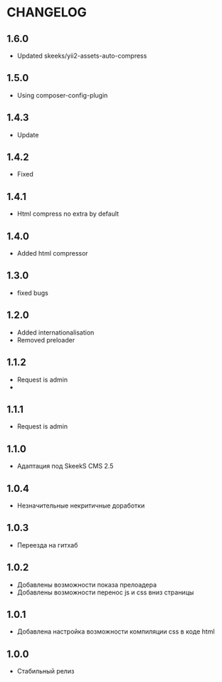 CHANGELOG
==============

1.6.0
-----------------
 * Updated skeeks/yii2-assets-auto-compress 
 
1.5.0
-----------------
 * Using composer-config-plugin
 
1.4.3
-----------------
  * Update
  
1.4.2
-----------------
  * Fixed
  
1.4.1
-----------------
  * Html compress no extra by default

1.4.0
-----------------
  * Added html compressor

1.3.0
-----------------
  * fixed bugs

1.2.0
-----------------
  * Added internationalisation
  * Removed preloader
  
1.1.2
-----------------
  * Request is admin
  * 

1.1.1
-----------------
  * Request is admin

1.1.0
-----------------
  * Адаптация под SkeekS CMS 2.5

1.0.4
-----------------
  * Незначительные некритичные доработки

1.0.3
-----------------
  * Переезда на гитхаб

1.0.2
-----------------
  * Добавлены возможности показа прелоадера
  * Добавлены возможности перенос js и css вниз страницы

1.0.1
-----------------
  * Добавлена настройка возможности компиляции css в коде html

1.0.0
-----------------
  * Стабильный релиз
